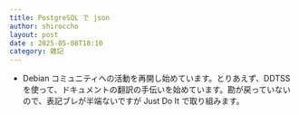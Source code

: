 ```yaml
---
title: PostgreSQL で json
author: shiroccho
layout: post
date : 2025-05-08T18:10
category: 雑記
---
```

- Debian コミュニティへの活動を再開し始めています。とりあえず、DDTSS を使って、ドキュメントの翻訳の手伝いを始めています。勘が戻っていないので、表記ブレが半端ないですが Just Do It で取り組みます。
